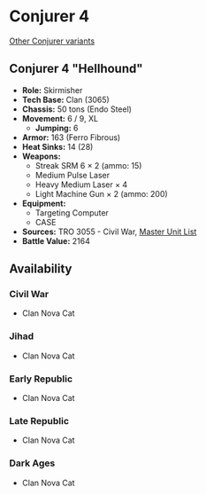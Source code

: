 # Conjurer 4

[Other Conjurer variants](../conjurer.md)

## Conjurer 4 "Hellhound"
- **Role:** Skirmisher
- **Tech Base:** Clan (3065)
- **Chassis:** 50 tons (Endo Steel)
- **Movement:** 6 / 9, XL
  - **Jumping:** 6
- **Armor:** 163 (Ferro Fibrous)
- **Heat Sinks:** 14 (28)
- **Weapons:**
  - Streak SRM 6 × 2 (ammo: 15)
  - Medium Pulse Laser
  - Heavy Medium Laser × 4
  - Light Machine Gun × 2 (ammo: 200)
- **Equipment:**
  - Targeting Computer
  - CASE
- **Sources:** TRO 3055 - Civil War, [Master Unit List](http://masterunitlist.info/Unit/Details/1476/hellhound-conjurer-4)
- **Battle Value:** 2164

## Availability

### Civil War
- Clan Nova Cat

### Jihad
- Clan Nova Cat

### Early Republic
- Clan Nova Cat

### Late Republic
- Clan Nova Cat

### Dark Ages
- Clan Nova Cat

